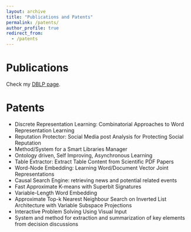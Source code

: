 ```yaml
---
layout: archive
title: "Publications and Patents"
permalink: /patents/
author_profile: true
redirect_from:
  - /patents
---
```


Publications
======
Check my [DBLP page](https://dblp.org/pers/hd/g/Ganguly:Debasis).

Patents
======

* Discrete Representation Learning: Combinatorial Approaches to Word Representation Learning
* Reputation Protector: Social Media post Analysis for Protecting Social Reputation
* Method/System for a Smart Libraries Manager
* Ontology driven, Self Improving, Asynchronous Learning
* Table Extractor: Extract Table Content from Scientific PDF Papers
* Word-Node Embedding: Learning Word/Document Vector Joint Representations
* Causal Search Engine: retrieving news and potential related events
* Fast Approximate K-means with Superbit Signatures
* Variable-Length Word Embedding
* Approximate Top-k Nearest Neighbour Search on Inverted List Architecture with Variable Subspace Projections	
* Interactive Problem Solving Using Visual Input
* System and method for extraction and summarization of key elements from decision discussions
  
  
